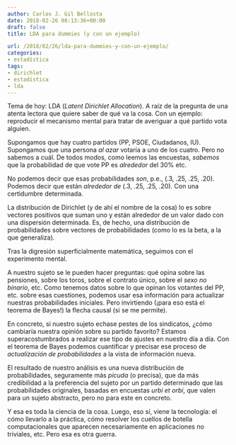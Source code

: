 ```yaml
---
author: Carlos J. Gil Bellosta
date: 2018-02-26 08:13:36+00:00
draft: false
title: LDA para dummies (y con un ejemplo)

url: /2018/02/26/lda-para-dummies-y-con-un-ejemplo/
categories:
- estadística
tags:
- dirichlet
- estadística
- lda
---
```


Tema de hoy: LDA (_Latent Dirichlet Allocation_). A raíz de la pregunta de una atenta lectora que quiere saber de qué va la cosa. Con un ejemplo: reproducir el mecanismo mental para tratar de averiguar a qué partido vota alguien.

Supongamos que hay cuatro partidos (PP, PSOE, Ciudadanos, IU). Supongamos que una persona _al azar_ votaría a uno de los cuatro. Pero no sabemos a cuál. De todos modos, como leemos las encuestas, _sabemos_ que la probabilidad de que vote PP es _alrededor_ del 30% etc.

No podemos decir que esas probabilidades _son_, p.e., (.3, .25, .25, .20). Podemos decir que están _alrededor de_ (.3, .25, .25, .20). Con una certidumbre determinada.

La distribución de Dirichlet (y de ahí el nombre de la cosa) lo es sobre vectores positivos que suman uno y están alrededor de un valor dado con una dispersión determinada. Es, de hecho, una distribución de probabilidades sobre vectores de probabilidades (como lo es la beta, a la que generaliza).

Tras la digresión superficialmente matemática, seguimos con el experimento mental.

A nuestro sujeto se le pueden hacer preguntas: qué opina sobre las pensiones, sobre los toros, sobre el contrato único, sobre el _sexo no binario_, etc. Como tenemos datos sobre lo que opinan los votantes del PP, etc. sobre esas cuestiones, podemos usar esa información para actualizar nuestras probabilidades iniciales. Pero invirtiendo (¡para eso está el teorema de Bayes!) la flecha causal (si se me permite).

En concreto, si nuestro sujeto echase pestes de los sindicatos, ¿cómo cambiaría nuestra opinión sobre su partido favorito? Estamos superacostumbrados a realizar ese tipo de ajustes en nuestro día a día. Con el teorema de Bayes podemos cuantificar y precisar ese proceso de _actualización de probabilidades_ a la vista de información nueva.

El resultado de nuestro análisis es una nueva distribución de probabilidades, seguramente más _picuda_ (o precisa), que da más credibilidad a la preferencia del sujeto por un partido determinado que las probabilidades originales, basadas en encuestas _urbi et orbi_, que valen para un sujeto abstracto, pero no para este en concreto.

Y esa es toda la ciencia de la cosa. Luego, eso sí, viene la tecnología: el cómo llevarlo a la práctica, cómo resolver los cuellos de botella computacionales que aparecen necesariamente en aplicaciones no triviales, etc. Pero esa es otra guerra.
